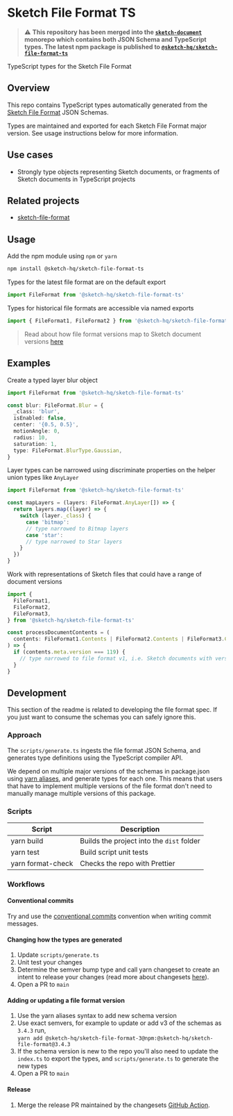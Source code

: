 # Sketch File Format TS

> ⚠️ **This repository has been merged into the [`sketch-document`](https://github.com/sketch-hq/sketch-document) monorepo which contains both JSON Schema and TypeScript types. The latest npm package is published to [`@sketch-hq/sketch-file-format-ts`](https://www.npmjs.com/package/@sketch-hq/sketch-file-format-ts)** 

TypeScript types for the Sketch File Format

## Overview

This repo contains TypeScript types automatically generated from the
[Sketch File Format](https://github.com/sketch-hq/sketch-file-format) JSON
Schemas.

Types are maintained and exported for each Sketch File Format major version. See
usage instructions below for more information.

## Use cases

- Strongly type objects representing Sketch documents, or fragments of Sketch
  documents in TypeScript projects

## Related projects

- [sketch-file-format](https://github.com/sketch-hq/sketch-file-format)

## Usage

Add the npm module using `npm` or `yarn`

```sh
npm install @sketch-hq/sketch-file-format-ts
```

Types for the latest file format are on the default export

```typescript
import FileFormat from '@sketch-hq/sketch-file-format-ts'
```

Types for historical file formats are accessible via named exports

```typescript
import { FileFormat1, FileFormat2 } from '@sketch-hq/sketch-file-format-ts'
```

> Read about how file format versions map to Sketch document versions
> [here](https://github.com/sketch-hq/sketch-file-format)

## Examples

Create a typed layer blur object

```typescript
import FileFormat from '@sketch-hq/sketch-file-format-ts'

const blur: FileFormat.Blur = {
  _class: 'blur',
  isEnabled: false,
  center: '{0.5, 0.5}',
  motionAngle: 0,
  radius: 10,
  saturation: 1,
  type: FileFormat.BlurType.Gaussian,
}
```

Layer types can be narrowed using discriminate properties on the helper union
types like `AnyLayer`

```typescript
import FileFormat from '@sketch-hq/sketch-file-format-ts'

const mapLayers = (layers: FileFormat.AnyLayer[]) => {
  return layers.map((layer) => {
    switch (layer._class) {
      case 'bitmap':
      // type narrowed to Bitmap layers
      case 'star':
      // type narrowed to Star layers
    }
  })
}
```

Work with representations of Sketch files that could have a range of document
versions

```typescript
import {
  FileFormat1,
  FileFormat2,
  FileFormat3,
} from '@sketch-hq/sketch-file-format-ts'

const processDocumentContents = (
  contents: FileFormat1.Contents | FileFormat2.Contents | FileFormat3.Contents,
) => {
  if (contents.meta.version === 119) {
    // type narrowed to file format v1, i.e. Sketch documents with version 119
  }
}
```

## Development

This section of the readme is related to developing the file format spec. If you
just want to consume the schemas you can safely ignore this.

### Approach

The `scripts/generate.ts` ingests the file format JSON Schema, and generates
type definitions using the TypeScript compiler API.

We depend on multiple major versions of the schemas in package.json using
[yarn aliases](https://classic.yarnpkg.com/en/docs/cli/add/#toc-yarn-add-alias),
and generate types for each one. This means that users that have to implement
multiple versions of the file format don't need to manually manage multiple
versions of this package.

### Scripts

| Script            | Description                               |
| ----------------- | ----------------------------------------- |
| yarn build        | Builds the project into the `dist` folder |
| yarn test         | Build script unit tests                   |
| yarn format-check | Checks the repo with Prettier             |

### Workflows

#### Conventional commits

Try and use the
[conventional commits](https://www.conventionalcommits.org/en/v1.0.0/)
convention when writing commit messages.

#### Changing how the types are generated

1. Update `scripts/generate.ts`
1. Unit test your changes
1. Determine the semver bump type and call yarn changeset to create an intent to
   release your changes (read more about changesets
   [here](https://github.com/atlassian/changesets)).
1. Open a PR to `main`

#### Adding or updating a file format version

1. Use the yarn aliases syntax to add new schema version
1. Use exact semvers, for example to update or add v3 of the schemas as `3.4.3`
   run,<br/>`yarn add @sketch-hq/sketch-file-format-3@npm:@sketch-hq/sketch-file-format@3.4.3`
1. If the schema version is new to the repo you'll also need to update the
   `index.ts` to export the types, and `scripts/generate.ts` to generate the new
   types
1. Open a PR to `main`

#### Release

1. Merge the release PR maintained by the changesets
   [GitHub Action](https://github.com/changesets/action).
